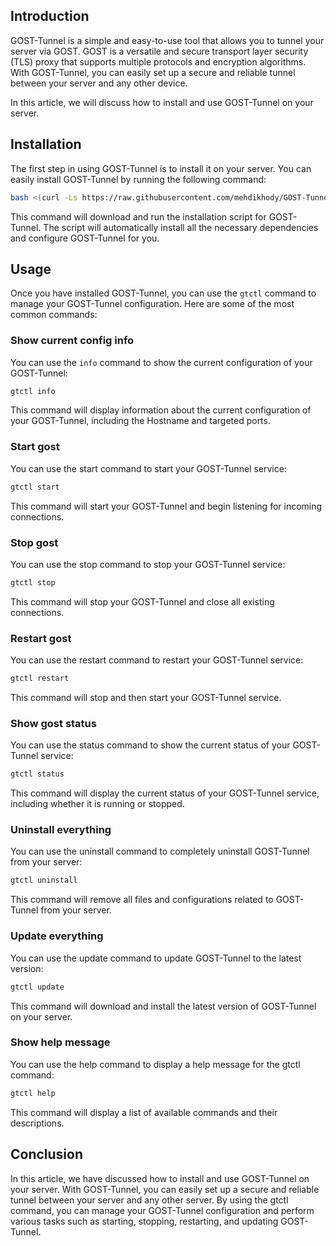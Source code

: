 ## Introduction

GOST-Tunnel is a simple and easy-to-use tool that allows you to tunnel your server via GOST. GOST is a versatile and secure transport layer security (TLS) proxy that supports multiple protocols and encryption algorithms. With GOST-Tunnel, you can easily set up a secure and reliable tunnel between your server and any other device.

In this article, we will discuss how to install and use GOST-Tunnel on your server.

## Installation

The first step in using GOST-Tunnel is to install it on your server. You can easily install GOST-Tunnel by running the following command:

```bash
bash <(curl -Ls https://raw.githubusercontent.com/mehdikhody/GOST-Tunnel/master/install.sh)
```

This command will download and run the installation script for GOST-Tunnel. The script will automatically install all the necessary dependencies and configure GOST-Tunnel for you.

## Usage

Once you have installed GOST-Tunnel, you can use the `gtctl` command to manage your GOST-Tunnel configuration. Here are some of the most common commands:

### Show current config info

You can use the `info` command to show the current configuration of your GOST-Tunnel:

```bash
gtctl info
```

This command will display information about the current configuration of your GOST-Tunnel, including the Hostname and targeted ports.

### Start gost

You can use the start command to start your GOST-Tunnel service:

```bash
gtctl start
```

This command will start your GOST-Tunnel and begin listening for incoming connections.

### Stop gost

You can use the stop command to stop your GOST-Tunnel service:

```bash
gtctl stop
```

This command will stop your GOST-Tunnel and close all existing connections.

### Restart gost

You can use the restart command to restart your GOST-Tunnel service:

```bash
gtctl restart
```

This command will stop and then start your GOST-Tunnel service.

### Show gost status

You can use the status command to show the current status of your GOST-Tunnel service:

```bash
gtctl status
```

This command will display the current status of your GOST-Tunnel service, including whether it is running or stopped.

### Uninstall everything

You can use the uninstall command to completely uninstall GOST-Tunnel from your server:

```bash
gtctl uninstall
```

This command will remove all files and configurations related to GOST-Tunnel from your server.

### Update everything

You can use the update command to update GOST-Tunnel to the latest version:

```bash
gtctl update
```

This command will download and install the latest version of GOST-Tunnel on your server.

### Show help message

You can use the help command to display a help message for the gtctl command:

```bash
gtctl help
```

This command will display a list of available commands and their descriptions.

## Conclusion

In this article, we have discussed how to install and use GOST-Tunnel on your server. With GOST-Tunnel, you can easily set up a secure and reliable tunnel between your server and any other server. By using the gtctl command, you can manage your GOST-Tunnel configuration and perform various tasks such as starting, stopping, restarting, and updating GOST-Tunnel.
